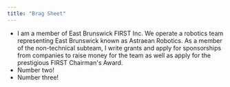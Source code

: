 ```yaml
---
title: "Brag Sheet"
---
```

* I am a member of East Brunswick FIRST Inc. We operate a robotics team representing East Brunswick known as Astraean Robotics. As a member of the non-technical subteam, I write grants and apply for sponsorships from companies to raise money for the team as well as apply for the prestigious FIRST Chairman's Award.
* Number two!
* Number three!
